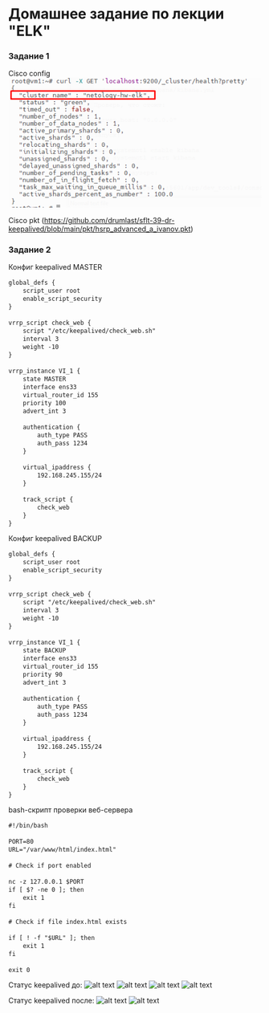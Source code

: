 # Домашнее задание по лекции "ELK"

### Задание 1
Cisco config ![alt text](img/1.png)

Cisco pkt (https://github.com/drumlast/sflt-39-dr-keepalived/blob/main/pkt/hsrp_advanced_a_ivanov.pkt)

### Задание 2
Конфиг keepalived MASTER

```
global_defs {
    script_user root
    enable_script_security
}

vrrp_script check_web {
    script "/etc/keepalived/check_web.sh"
    interval 3
    weight -10
}

vrrp_instance VI_1 {
    state MASTER
    interface ens33
    virtual_router_id 155
    priority 100
    advert_int 3

    authentication {
        auth_type PASS
        auth_pass 1234
    }

    virtual_ipaddress {
        192.168.245.155/24
    }

    track_script {
        check_web
    }
}
```

Конфиг keepalived BACKUP

```
global_defs {
    script_user root
    enable_script_security
}

vrrp_script check_web {
    script "/etc/keepalived/check_web.sh"
    interval 3
    weight -10
}

vrrp_instance VI_1 {
    state BACKUP
    interface ens33
    virtual_router_id 155
    priority 90
    advert_int 3

    authentication {
        auth_type PASS
        auth_pass 1234
    }

    virtual_ipaddress {
        192.168.245.155/24
    }

    track_script {
        check_web
    }
}
```

bash-скрипт проверки веб-сервера

```
#!/bin/bash

PORT=80
URL="/var/www/html/index.html"

# Check if port enabled

nc -z 127.0.0.1 $PORT
if [ $? -ne 0 ]; then
    exit 1
fi

# Check if file index.html exists

if [ ! -f "$URL" ]; then
    exit 1
fi

exit 0
```

Статус keepalived до:
![alt text](img/2-1_vm1.png)
![alt text](img/2-2_vm2.png)
![alt text](img/2-3_before_vm1.png)
![alt text](img/2-4_before_vm2.png)

Статус keepalived после:
![alt text](img/2-5_after_vm1.png)
![alt text](img/2-6_after_vm2.png)